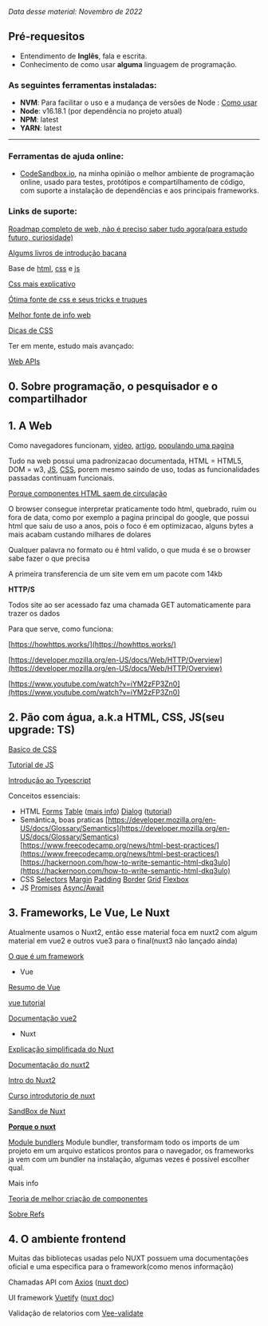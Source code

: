 _Data desse material: Novembro de 2022_

## **Pré-requesitos** ##

- Entendimento de **Inglês**, fala e escrita.    
- Conhecimento de como usar **alguma** linguagem de programação.  

### **As seguintes ferramentas instaladas:** ###
- **NVM**: Para facilitar o uso e a mudança de versões de Node : [Como usar](https://www.freecodecamp.org/news/nvm-for-windows-how-to-download-and-install-node-version-manager-in-windows-10/)  
- **Node**: v16.18.1 (por dependência no projeto atual)  
- **NPM**: latest    
- **YARN**: latest

___
### **Ferramentas de ajuda online:** ###

- [CodeSandbox.io](https://codesandbox.io/), na minha opinião o melhor ambiente de programação online, usado para testes, protótipos e compartilhamento de código, com suporte a instalação de dependências e aos principais frameworks.

### **Links de suporte:** ###

[Roadmap completo de web, não é preciso saber tudo agora(para estudo futuro, curiosidade)](https://roadmap.sh/frontend)

[Algums livros de introdução bacana](https://github.com/gustavoguanabara/html-css/tree/master/aulas-pdf)

Base de [html](https://www.w3schools.com/html/default.asp), [css](https://www.w3schools.com/css/default.asp) e [js](https://www.w3schools.com/js/default.asp)

[Css mais explicativo](https://developer.mozilla.org/en-US/docs/Web/CSS/Cascade)

[Ótima fonte de css e seus tricks e truques](https://css-tricks.com/)

[Melhor fonte de info web](https://developer.mozilla.org/en-US/)

[Dicas de CSS](https://www.youtube.com/kepowob)

Ter em mente, estudo mais avançado:

[Web APIs](https://developer.mozilla.org/en-US/docs/Web/API)

## 0. Sobre programação, o pesquisador e o compartilhador

## 1. A Web

Como navegadores funcionam, [video](https://www.youtube.com/watch?v=WjDrMKZWCt0), [artigo](https://web.dev/howbrowserswork/), [populando uma pagina](https://developer.mozilla.org/en-US/docs/Web/Performance/How_browsers_work)

Tudo na web possui uma padronizacao documentada, HTML = HTML5, DOM = w3, [JS](https://www.treinaweb.com.br/blog/qual-a-diferenca-entre-ecmascript-e-javascript), [CSS](https://www.w3.org/Style/CSS/#specs), porem mesmo saindo de uso, todas as funcionalidades passadas continuam funcionais.

[Porque componentes HTML saem de circulação](https://css-tricks.com/why-do-some-html-elements-become-deprecated/)

O browser consegue interpretar praticamente todo html, quebrado, ruim ou fora de data, como por exemplo a pagina principal do google, que possui html que saiu de uso a anos, pois o foco é em optimizacao, alguns bytes a mais acabam custando milhares de dolares

Qualquer palavra no formato <cobra> ou <corta-pedra> é html valido, o que muda é se o browser sabe fazer o que precisa

A primeira transferencia de um site vem em um pacote com 14kb

**HTTP/S**

Todos site ao ser acessado faz uma chamada GET automaticamente para trazer os dados

Para que serve, como funciona:

[https://howhttps.works/](https://howhttps.works/)

[https://developer.mozilla.org/en-US/docs/Web/HTTP/Overview](https://developer.mozilla.org/en-US/docs/Web/HTTP/Overview)

[https://www.youtube.com/watch?v=iYM2zFP3Zn0](https://www.youtube.com/watch?v=iYM2zFP3Zn0)

## 2. Pão com água, a.k.a HTML, CSS, JS(seu upgrade: TS)

[Basico de CSS](https://developer.mozilla.org/en-US/docs/Learn/Getting_started_with_the_web/CSS_basics)

[Tutorial de JS](https://www.youtube.com/watch?v=q8SHaDQdul0&list=PLRqwX-V7Uu6YgpA3Oht-7B4NBQwFVe3pr)

[Introdução ao Typescript](https://www.youtube.com/watch?v=5_RIHHpQcoM&list=PLFzsFUO-y0HA8cL6w2RxAJoiznkae7uV_)

Conceitos essenciais:

- HTML
  [Forms](https://web.dev/learn/forms/)
  [Table](https://www.w3schools.com/html/html_tables.asp) ([mais info](https://developer.mozilla.org/en-US/docs/Learn/HTML/Tables/Basics))
  [Dialog](https://developer.mozilla.org/en-US/docs/Web/HTML/Element/dialog) ([tutorial](https://www.youtube.com/watch?v=TAB_v6yBXIE))
- Semântica, boas praticas
  [https://developer.mozilla.org/en-US/docs/Glossary/Semantics](https://developer.mozilla.org/en-US/docs/Glossary/Semantics)
  [https://www.freecodecamp.org/news/html-best-practices/](https://www.freecodecamp.org/news/html-best-practices/)
  [https://hackernoon.com/how-to-write-semantic-html-dkq3ulo](https://hackernoon.com/how-to-write-semantic-html-dkq3ulo)
- CSS
  [Selectors](https://www.w3schools.com/csSref/css_selectors.php)
  [Margin](https://www.w3schools.com/csSref/pr_margin.php)
  [Padding](https://www.w3schools.com/csSref/pr_padding.php)
  [Border](https://www.w3schools.com/csSref/pr_border.php)
  [Grid](https://www.w3schools.com/csSref/pr_grid.php)
  [Flexbox](https://css-tricks.com/snippets/css/a-guide-to-flexbox/)
- JS
  [Promises](https://www.youtube.com/watch?v=QO4NXhWo_NM&list=PLRqwX-V7Uu6bKLPQvPRNNE65kBL62mVfx)
  [Async/Await](https://developer.mozilla.org/en-US/docs/Learn/JavaScript/Asynchronous)

## 3. Frameworks, Le Vue, Le Nuxt

Atualmente usamos o Nuxt2, então esse material foca em nuxt2 com algum material em vue2 e outros vue3 para o final(nuxt3 não lançado ainda)

[O que é um framework](https://www.freecodecamp.org/news/what-is-a-framework-software-frameworks-definition/)

- Vue

[Resumo de Vue](https://www.youtube.com/watch?v=nhBVL41-_Cw)

[vue tutorial](https://www.youtube.com/watch?v=FXpIoQ_rT_c)

[Documentação vue2](https://v2.vuejs.org/v2/guide/index.html)

- Nuxt

[Explicação simplificada do Nuxt](https://www.youtube.com/watch?v=l2y8oYqNV8I)

[Documentação do nuxt2](https://nuxtjs.org/docs/get-started/installation/)

[Intro do Nuxt2](https://www.youtube.com/watch?v=IRKx97XfiYI&list=PLtIMuymsF0jcsFDIAq6fGGU2kuOFrFPSm&index=1)

[Curso introdutorio de nuxt](https://www.youtube.com/watch?v=IRKx97XfiYI&list=PLtIMuymsF0jcsFDIAq6fGGU2kuOFrFPSm)

[SandBox de Nuxt](https://codesandbox.io/s/github/nuxt/codesandbox-nuxt/tree/master/?file=/pages/index.vue)

**[Porque o nuxt](https://cubettech.com/resources/blog/nuxt-js-and-vue-js-reasons-why-they-differ-and-when-do-they-combine/)**

[Module bundlers](https://snipcart.com/blog/javascript-module-bundler)
Module bundler, transformam todo os imports de um projeto em um arquivo estaticos prontos para o navegador, os frameworks ja vem com um bundler na instalação, algumas vezes é possivel escolher qual.

Mais info

[Teoria de melhor criação de componentes](https://youtu.be/HVzYir_0Kgg)

[Sobre Refs](https://blog.logrocket.com/understanding-vue-refs/)

## 4. O ambiente frontend

Muitas das bibliotecas usadas pelo NUXT possuem uma documentações oficial e uma especifica para o framework(como menos informação)

Chamadas API com [Axios](https://github.com/axios/axios) ([nuxt doc](https://axios.nuxtjs.org/))

UI framework [Vuetify](https://vuetifyjs.com/en/introduction/why-vuetify/#why-vuetify3f) ([nuxt doc](https://www.npmjs.com/package/@nuxtjs/vuetify))

Validação de relatorios com [Vee-validate](https://vee-validate.logaretm.com/v3/)

